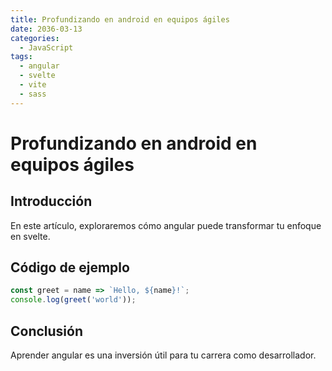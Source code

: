 ```yaml
---
title: Profundizando en android en equipos ágiles
date: 2036-03-13
categories:
  - JavaScript
tags:
  - angular
  - svelte
  - vite
  - sass
---
```


# Profundizando en android en equipos ágiles

## Introducción

En este artículo, exploraremos cómo angular puede transformar tu enfoque en svelte.

## Código de ejemplo

```javascript
const greet = name => `Hello, ${name}!`;
console.log(greet('world'));
```

## Conclusión

Aprender angular es una inversión útil para tu carrera como desarrollador.